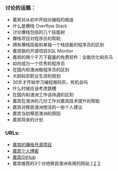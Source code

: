 ### 讨论的话题： ###
- 嘉宾对从初中开始对编程的痴迷
- 什么是爆栈 Overflow Stack 
- 讨论爆栈包括的几个技能树
- 爆栈项目对程序员的帮助
- 拥有爆栈技能和单独一个栈技能的程序员的区别 
- 嘉宾做的开源项目SQL Monitor
- 嘉宾的两个千万下载量的免费软件：全能优化和杀马
- 如何成为一个优秀的程序员
- 在国内和澳洲做程序员的区别
- 大龄码农职业生涯的规划
- 30岁才开始学习编程做码农，有机会吗
- 什么时候应该考虑跳槽
- 在国内和澳洲工作谈待遇的区别
- 嘉宾在澳洲的几份工作对嘉宾技术提升的帮助
- 嘉宾对移民澳洲想法的一些个人建议
- 嘉宾当初移民澳洲的原因
- 嘉宾将来的计划

### URLs: ###

- [嘉宾的爆栈开源项目](http://overflowstack.github.io)
- [嘉宾个人博客](http://www.cnblogs.com/unruledboy/)
- [嘉宾GitHub](https://github.com/unruledboy)
- 嘉宾推荐的3个对他移民澳洲有用的网站 [1](http://www.freeoz.org)  [2](http://www.tigtag.com/)  [3](http://www.oursteps.com.au/bbs/portal.php)
